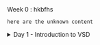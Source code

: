 <detail>
  <summary>
    Week 0 : hkbfhs
  </summary>

    here are the unknown content
</detail>
<details>
  <summary>Day 1 - Introduction to VSD</summary>
  
  This section covers the basic concepts of VSD (Virtual System Design).
</details>
